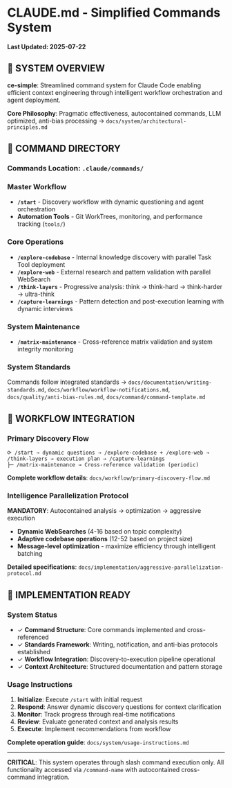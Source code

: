 # CLAUDE.md - Simplified Commands System

**Last Updated: 2025-07-22**

## 🎯 SYSTEM OVERVIEW

**ce-simple**: Streamlined command system for Claude Code enabling efficient context engineering through intelligent workflow orchestration and agent deployment.

**Core Philosophy**: Pragmatic effectiveness, autocontained commands, LLM optimized, anti-bias processing → `docs/system/architectural-principles.md`

## 🚀 COMMAND DIRECTORY

### Commands Location: `.claude/commands/`

### Master Workflow
- **`/start`** - Discovery workflow with dynamic questioning and agent orchestration
- **Automation Tools** - Git WorkTrees, monitoring, and performance tracking (`tools/`)

### Core Operations  
- **`/explore-codebase`** - Internal knowledge discovery with parallel Task Tool deployment
- **`/explore-web`** - External research and pattern validation with parallel WebSearch
- **`/think-layers`** - Progressive analysis: think → think-hard → think-harder → ultra-think
- **`/capture-learnings`** - Pattern detection and post-execution learning with dynamic interviews

### System Maintenance
- **`/matrix-maintenance`** - Cross-reference matrix validation and system integrity monitoring

### System Standards
Commands follow integrated standards → `docs/documentation/writing-standards.md`, `docs/workflow/workflow-notifications.md`, `docs/quality/anti-bias-rules.md`, `docs/command/command-template.md`

## 🔧 WORKFLOW INTEGRATION

### Primary Discovery Flow
```
⟳ /start → dynamic questions → /explore-codebase + /explore-web → /think-layers → execution plan → /capture-learnings
├─ /matrix-maintenance → Cross-reference validation (periodic)
```

**Complete workflow details**: `docs/workflow/primary-discovery-flow.md`

### Intelligence Parallelization Protocol
**MANDATORY**: Autocontained analysis → optimization → aggressive execution
- **Dynamic WebSearches** (4-16 based on topic complexity)
- **Adaptive codebase operations** (12-52 based on project size)
- **Message-level optimization** - maximize efficiency through intelligent batching

**Detailed specifications**: `docs/implementation/aggressive-parallelization-protocol.md`

## 🎯 IMPLEMENTATION READY

### System Status
- ✓ **Command Structure**: Core commands implemented and cross-referenced
- ✓ **Standards Framework**: Writing, notification, and anti-bias protocols established
- ✓ **Workflow Integration**: Discovery-to-execution pipeline operational
- ✓ **Context Architecture**: Structured documentation and pattern storage

### Usage Instructions
1. **Initialize**: Execute `/start` with initial request
2. **Respond**: Answer dynamic discovery questions for context clarification
3. **Monitor**: Track progress through real-time notifications
4. **Review**: Evaluate generated context and analysis results
5. **Execute**: Implement recommendations from workflow

**Complete operation guide**: `docs/system/usage-instructions.md`

---

**CRITICAL**: This system operates through slash command execution only. All functionality accessed via `/command-name` with autocontained cross-command integration.